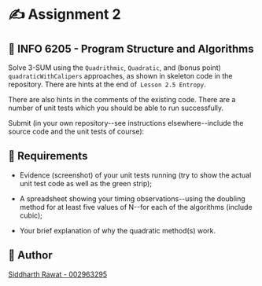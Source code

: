 # :writing_hand: Assignment 2

##  :floppy_disk: INFO 6205 - Program Structure and Algorithms
Solve 3-SUM using the `Quadrithmic`, `Quadratic`, and (bonus point) `quadraticWithCalipers` approaches, as shown in skeleton code in the repository. There are hints at the end of` Lesson 2.5 Entropy`.

There are also hints in the comments of the existing code.  There are a number of unit tests which you should be able to run successfully.

Submit (in your own repository--see instructions elsewhere--include the source code and the unit tests of course):

## :bookmark_tabs: Requirements
- Evidence (screenshot) of your unit tests running (try to show the actual unit test code as well as the green strip);

- A spreadsheet showing your timing observations--using the doubling method for at least five values of N--for each of the algorithms (include cubic);

- Your brief explanation of why the quadratic method(s) work.

## :ninja: Author

[Siddharth Rawat - 002963295](mailto:rawat.sid@northeastern.edu)